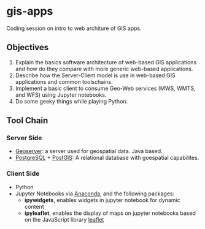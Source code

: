 # gis-apps

Coding session on intro to web architure of GIS apps.

## Objectives

1. Explain the basics software architecture of web-based GIS applications and how do they compare with more generic web-based applications.
2. Describe how the Server-Client model is use in web-based GIS applications and common toolschains.
3. Implement a basic client to consume Geo-Web services (MWS, WMTS, and WFS) using Jupyter notebooks.
4. Do some geeky things while playing Python.


## Tool Chain

### Server Side

* [Geoserver](http://geoserver.org/): a server used for geospatial data. Java based.
* [PostgreSQL](https://www.postgresql.org/) + [PostGIS](https://postgis.net/): A relational database with goespatial capabilites.


### Client Side

* Python
* Jupyter Notebooks via [Anaconda](https://www.anaconda.com/), and the following packages:
    * **ipywidgets**, enables widgets in jupyter notebook for dynamic content
    * **ipyleaflet**, enables the display of maps on jupyter notebooks based on the JavaScript library [leaflet](https://leafletjs.com/)



